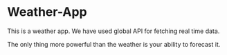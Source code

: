 # Weather-App
This is a weather app. We have used global API for fetching real time data.


The only thing more powerful than the weather is your ability to forecast it. 
